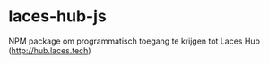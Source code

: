 # laces-hub-js
NPM package om programmatisch toegang te krijgen tot Laces Hub (http://hub.laces.tech)
